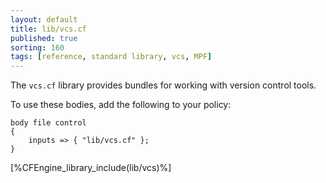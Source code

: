 ```yaml
---
layout: default
title: lib/vcs.cf
published: true
sorting: 160
tags: [reference, standard library, vcs, MPF]
---
```


The `vcs.cf` library provides bundles for working with version control tools.

To use these bodies, add the following to your policy:

```cf3
body file control
{
	inputs => { "lib/vcs.cf" };
}
```

[%CFEngine_library_include(lib/vcs)%]
